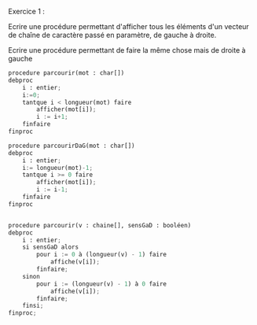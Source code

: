 Exercice 1 :

Ecrire une procédure permettant d'afficher tous les éléments d'un vecteur de chaîne de caractère passé en paramètre, de gauche à droite.

Ecrire une procédure permettant de faire la même chose mais de droite à gauche

```python
procedure parcourir(mot : char[])
debproc
    i : entier;
    i:=0;
	tantque i < longueur(mot) faire
		afficher(mot[i]);
		i := i+1;
	finfaire
finproc

procedure parcourirDaG(mot : char[])
debproc
    i : entier;
    i:= longueur(mot)-1; 
	tantque i >= 0 faire 
		afficher(mot[i]); 
		i := i-1;
	finfaire
finproc


procedure parcourir(v : chaine[], sensGaD : booléen) 
debproc
	i : entier;
	si sensGaD alors
		pour i := 0 à (longueur(v) - 1) faire
			affiche(v[i]);
		finfaire;
	sinon 
		pour i := (longueur(v) - 1) à 0 faire
			affiche(v[i]);
		finfaire;
	finsi;
finproc;
```
